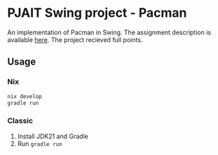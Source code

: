 # PJAIT Swing project - Pacman
An implementation of Pacman in Swing.
The assignment description is available [here](https://github.com/TypicalTeacup/pjatk-pacman-gui/blob/master/assignment.pdf).
The project recieved full points.

## Usage
### Nix
```bash
nix develop
gradle run
```
### Classic
1. Install JDK21 and Gradle
2. Run `gradle run`

